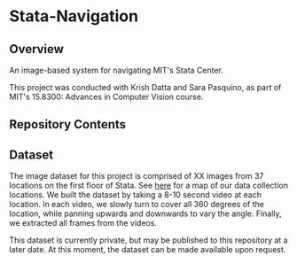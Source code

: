 # Stata-Navigation

## Overview
An image-based system for navigating MIT's Stata Center. 

This project was conducted with Krish Datta and Sara Pasquino, as part of MIT's 15.8300: Advances in Computer Vision course.

## Repository Contents


## Dataset
The image dataset for this project is comprised of XX images from 37 locations on the first floor of Stata. See [here](https://github.com/github/codeql/blob/main/README.md) for a map of our data collection locations. We built the dataset by taking a 8-10 second video at each location. In each video, we slowly turn to cover all 360 degrees of the location, while panning upwards and downwards to vary the angle. Finally, we extracted all frames from the videos.

This dataset is currently private, but may be published to this repository at a later date. At this moment, the dataset can be made available upon request.

